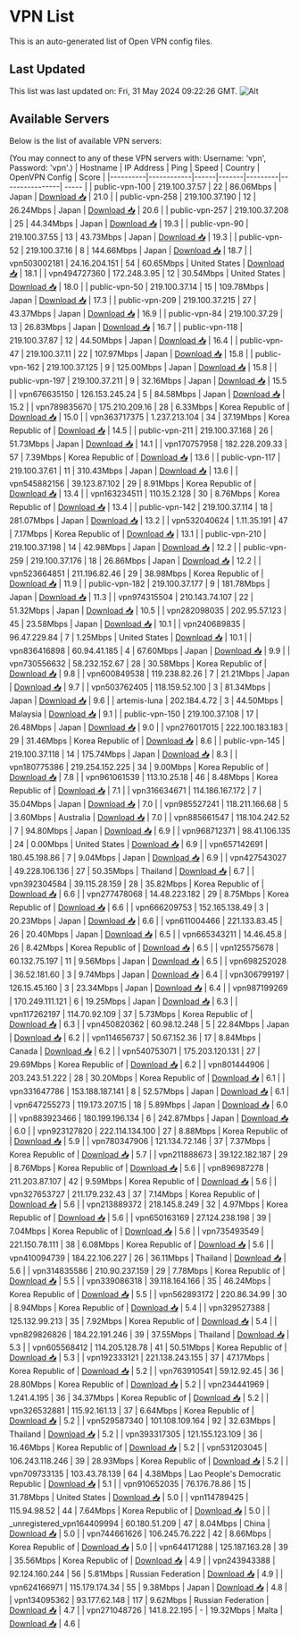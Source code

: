 # VPN List

This is an auto-generated list of Open VPN config files.

## Last Updated

This list was last updated on: Fri, 31 May 2024 09:22:26 GMT.
![Alt](https://repobeats.axiom.co/api/embed/186b98318ef1479477931607c1ad7d823f12451f.svg "Repobeats analytics image")

## Available Servers

Below is the list of available VPN servers:

(You may connect to any of these VPN servers with: Username: 'vpn', Password: 'vpn'.)
| Hostname | IP Address | Ping | Speed | Country | OpenVPN Config | Score |
|----------|------------|------|-------|---------|----------------| ----- |
| public-vpn-100 | 219.100.37.57 | 22 | 86.06Mbps | Japan | [Download 📥](./configs/server_0_JP.ovpn) | 21.0 |
| public-vpn-258 | 219.100.37.190 | 12 | 26.24Mbps | Japan | [Download 📥](./configs/server_1_JP.ovpn) | 20.6 |
| public-vpn-257 | 219.100.37.208 | 25 | 44.34Mbps | Japan | [Download 📥](./configs/server_2_JP.ovpn) | 19.3 |
| public-vpn-90 | 219.100.37.55 | 13 | 43.73Mbps | Japan | [Download 📥](./configs/server_3_JP.ovpn) | 19.3 |
| public-vpn-52 | 219.100.37.16 | 8 | 144.66Mbps | Japan | [Download 📥](./configs/server_4_JP.ovpn) | 18.7 |
| vpn503002181 | 24.16.204.151 | 54 | 60.65Mbps | United States | [Download 📥](./configs/server_5_US.ovpn) | 18.1 |
| vpn494727360 | 172.248.3.95 | 12 | 30.54Mbps | United States | [Download 📥](./configs/server_6_US.ovpn) | 18.0 |
| public-vpn-50 | 219.100.37.14 | 15 | 109.78Mbps | Japan | [Download 📥](./configs/server_7_JP.ovpn) | 17.3 |
| public-vpn-209 | 219.100.37.215 | 27 | 43.37Mbps | Japan | [Download 📥](./configs/server_8_JP.ovpn) | 16.9 |
| public-vpn-84 | 219.100.37.29 | 13 | 26.83Mbps | Japan | [Download 📥](./configs/server_9_JP.ovpn) | 16.7 |
| public-vpn-118 | 219.100.37.87 | 12 | 44.50Mbps | Japan | [Download 📥](./configs/server_10_JP.ovpn) | 16.4 |
| public-vpn-47 | 219.100.37.11 | 22 | 107.97Mbps | Japan | [Download 📥](./configs/server_11_JP.ovpn) | 15.8 |
| public-vpn-162 | 219.100.37.125 | 9 | 125.00Mbps | Japan | [Download 📥](./configs/server_12_JP.ovpn) | 15.8 |
| public-vpn-197 | 219.100.37.211 | 9 | 32.16Mbps | Japan | [Download 📥](./configs/server_13_JP.ovpn) | 15.5 |
| vpn676635150 | 126.153.245.24 | 5 | 84.58Mbps | Japan | [Download 📥](./configs/server_14_JP.ovpn) | 15.2 |
| vpn789835670 | 175.210.209.16 | 28 | 6.33Mbps | Korea Republic of | [Download 📥](./configs/server_15_KR.ovpn) | 15.0 |
| vpn363717375 | 1.237.213.104 | 34 | 37.19Mbps | Korea Republic of | [Download 📥](./configs/server_16_KR.ovpn) | 14.5 |
| public-vpn-211 | 219.100.37.168 | 26 | 51.73Mbps | Japan | [Download 📥](./configs/server_17_JP.ovpn) | 14.1 |
| vpn170757958 | 182.228.209.33 | 57 | 7.39Mbps | Korea Republic of | [Download 📥](./configs/server_18_KR.ovpn) | 13.6 |
| public-vpn-117 | 219.100.37.61 | 11 | 310.43Mbps | Japan | [Download 📥](./configs/server_19_JP.ovpn) | 13.6 |
| vpn545882156 | 39.123.87.102 | 29 | 8.91Mbps | Korea Republic of | [Download 📥](./configs/server_20_KR.ovpn) | 13.4 |
| vpn163234511 | 110.15.2.128 | 30 | 8.76Mbps | Korea Republic of | [Download 📥](./configs/server_21_KR.ovpn) | 13.4 |
| public-vpn-142 | 219.100.37.114 | 18 | 281.07Mbps | Japan | [Download 📥](./configs/server_22_JP.ovpn) | 13.2 |
| vpn532040624 | 1.11.35.191 | 47 | 7.17Mbps | Korea Republic of | [Download 📥](./configs/server_23_KR.ovpn) | 13.1 |
| public-vpn-210 | 219.100.37.198 | 14 | 42.98Mbps | Japan | [Download 📥](./configs/server_24_JP.ovpn) | 12.2 |
| public-vpn-259 | 219.100.37.176 | 18 | 26.86Mbps | Japan | [Download 📥](./configs/server_25_JP.ovpn) | 12.2 |
| vpn523664851 | 211.196.82.46 | 29 | 38.98Mbps | Korea Republic of | [Download 📥](./configs/server_26_KR.ovpn) | 11.9 |
| public-vpn-182 | 219.100.37.177 | 9 | 181.78Mbps | Japan | [Download 📥](./configs/server_27_JP.ovpn) | 11.3 |
| vpn974315504 | 210.143.74.107 | 22 | 51.32Mbps | Japan | [Download 📥](./configs/server_28_JP.ovpn) | 10.5 |
| vpn282098035 | 202.95.57.123 | 45 | 23.58Mbps | Japan | [Download 📥](./configs/server_29_JP.ovpn) | 10.1 |
| vpn240689835 | 96.47.229.84 | 7 | 1.25Mbps | United States | [Download 📥](./configs/server_30_US.ovpn) | 10.1 |
| vpn836416898 | 60.94.41.185 | 4 | 67.60Mbps | Japan | [Download 📥](./configs/server_31_JP.ovpn) | 9.9 |
| vpn730556632 | 58.232.152.67 | 28 | 30.58Mbps | Korea Republic of | [Download 📥](./configs/server_32_KR.ovpn) | 9.8 |
| vpn600849538 | 119.238.82.26 | 7 | 21.21Mbps | Japan | [Download 📥](./configs/server_33_JP.ovpn) | 9.7 |
| vpn503762405 | 118.159.52.100 | 3 | 81.34Mbps | Japan | [Download 📥](./configs/server_34_JP.ovpn) | 9.6 |
| artemis-luna | 202.184.4.72 | 3 | 44.50Mbps | Malaysia | [Download 📥](./configs/server_35_MY.ovpn) | 9.1 |
| public-vpn-150 | 219.100.37.108 | 17 | 26.48Mbps | Japan | [Download 📥](./configs/server_36_JP.ovpn) | 9.0 |
| vpn276017015 | 222.100.183.183 | 29 | 31.46Mbps | Korea Republic of | [Download 📥](./configs/server_37_KR.ovpn) | 8.6 |
| public-vpn-145 | 219.100.37.118 | 14 | 175.74Mbps | Japan | [Download 📥](./configs/server_38_JP.ovpn) | 8.3 |
| vpn180775386 | 219.254.152.225 | 34 | 9.00Mbps | Korea Republic of | [Download 📥](./configs/server_39_KR.ovpn) | 7.8 |
| vpn961061539 | 113.10.25.18 | 46 | 8.48Mbps | Korea Republic of | [Download 📥](./configs/server_40_KR.ovpn) | 7.1 |
| vpn316634671 | 114.186.167.172 | 7 | 35.04Mbps | Japan | [Download 📥](./configs/server_41_JP.ovpn) | 7.0 |
| vpn985527241 | 118.211.166.68 | 5 | 3.60Mbps | Australia | [Download 📥](./configs/server_42_AU.ovpn) | 7.0 |
| vpn885661547 | 118.104.242.52 | 7 | 94.80Mbps | Japan | [Download 📥](./configs/server_43_JP.ovpn) | 6.9 |
| vpn968712371 | 98.41.106.135 | 24 | 0.00Mbps | United States | [Download 📥](./configs/server_44_US.ovpn) | 6.9 |
| vpn657142691 | 180.45.198.86 | 7 | 9.04Mbps | Japan | [Download 📥](./configs/server_45_JP.ovpn) | 6.9 |
| vpn427543027 | 49.228.106.136 | 27 | 50.35Mbps | Thailand | [Download 📥](./configs/server_46_TH.ovpn) | 6.7 |
| vpn392304584 | 39.115.28.159 | 28 | 35.82Mbps | Korea Republic of | [Download 📥](./configs/server_47_KR.ovpn) | 6.6 |
| vpn277478068 | 14.48.223.182 | 29 | 8.75Mbps | Korea Republic of | [Download 📥](./configs/server_48_KR.ovpn) | 6.6 |
| vpn666209753 | 152.165.138.49 | 3 | 20.23Mbps | Japan | [Download 📥](./configs/server_49_JP.ovpn) | 6.6 |
| vpn611004466 | 221.133.83.45 | 26 | 20.40Mbps | Japan | [Download 📥](./configs/server_50_JP.ovpn) | 6.5 |
| vpn665343211 | 14.46.45.8 | 26 | 8.42Mbps | Korea Republic of | [Download 📥](./configs/server_51_KR.ovpn) | 6.5 |
| vpn125575678 | 60.132.75.197 | 11 | 9.56Mbps | Japan | [Download 📥](./configs/server_52_JP.ovpn) | 6.5 |
| vpn698252028 | 36.52.181.60 | 3 | 9.74Mbps | Japan | [Download 📥](./configs/server_53_JP.ovpn) | 6.4 |
| vpn306799197 | 126.15.45.160 | 3 | 23.34Mbps | Japan | [Download 📥](./configs/server_54_JP.ovpn) | 6.4 |
| vpn987199269 | 170.249.111.121 | 6 | 19.25Mbps | Japan | [Download 📥](./configs/server_55_JP.ovpn) | 6.3 |
| vpn117262197 | 114.70.92.109 | 37 | 5.73Mbps | Korea Republic of | [Download 📥](./configs/server_56_KR.ovpn) | 6.3 |
| vpn450820362 | 60.98.12.248 | 5 | 22.84Mbps | Japan | [Download 📥](./configs/server_57_JP.ovpn) | 6.2 |
| vpn114656737 | 50.67.152.36 | 17 | 8.84Mbps | Canada | [Download 📥](./configs/server_58_CA.ovpn) | 6.2 |
| vpn540753071 | 175.203.120.131 | 27 | 29.69Mbps | Korea Republic of | [Download 📥](./configs/server_59_KR.ovpn) | 6.2 |
| vpn801444906 | 203.243.51.222 | 28 | 30.20Mbps | Korea Republic of | [Download 📥](./configs/server_60_KR.ovpn) | 6.1 |
| vpn331647786 | 153.188.187.141 | 8 | 52.57Mbps | Japan | [Download 📥](./configs/server_61_JP.ovpn) | 6.1 |
| vpn647255273 | 119.173.207.15 | 18 | 5.89Mbps | Japan | [Download 📥](./configs/server_62_JP.ovpn) | 6.0 |
| vpn883923466 | 180.199.196.134 | 6 | 242.87Mbps | Japan | [Download 📥](./configs/server_63_JP.ovpn) | 6.0 |
| vpn923127820 | 222.114.134.100 | 27 | 8.88Mbps | Korea Republic of | [Download 📥](./configs/server_64_KR.ovpn) | 5.9 |
| vpn780347906 | 121.134.72.146 | 37 | 7.37Mbps | Korea Republic of | [Download 📥](./configs/server_65_KR.ovpn) | 5.7 |
| vpn211888673 | 39.122.182.187 | 29 | 8.76Mbps | Korea Republic of | [Download 📥](./configs/server_66_KR.ovpn) | 5.6 |
| vpn896987278 | 211.203.87.107 | 42 | 9.59Mbps | Korea Republic of | [Download 📥](./configs/server_67_KR.ovpn) | 5.6 |
| vpn327653727 | 211.179.232.43 | 37 | 7.14Mbps | Korea Republic of | [Download 📥](./configs/server_68_KR.ovpn) | 5.6 |
| vpn213889372 | 218.145.8.249 | 32 | 4.97Mbps | Korea Republic of | [Download 📥](./configs/server_69_KR.ovpn) | 5.6 |
| vpn650163169 | 27.124.238.198 | 39 | 7.04Mbps | Korea Republic of | [Download 📥](./configs/server_70_KR.ovpn) | 5.6 |
| vpn735493549 | 221.150.78.111 | 38 | 6.08Mbps | Korea Republic of | [Download 📥](./configs/server_71_KR.ovpn) | 5.6 |
| vpn410094739 | 184.22.106.227 | 26 | 36.11Mbps | Thailand | [Download 📥](./configs/server_72_TH.ovpn) | 5.6 |
| vpn314835586 | 210.90.237.159 | 29 | 7.78Mbps | Korea Republic of | [Download 📥](./configs/server_73_KR.ovpn) | 5.5 |
| vpn339086318 | 39.118.164.166 | 35 | 46.24Mbps | Korea Republic of | [Download 📥](./configs/server_74_KR.ovpn) | 5.5 |
| vpn562893172 | 220.86.34.99 | 30 | 8.94Mbps | Korea Republic of | [Download 📥](./configs/server_75_KR.ovpn) | 5.4 |
| vpn329527388 | 125.132.99.213 | 35 | 7.92Mbps | Korea Republic of | [Download 📥](./configs/server_76_KR.ovpn) | 5.4 |
| vpn829826826 | 184.22.191.246 | 39 | 37.55Mbps | Thailand | [Download 📥](./configs/server_77_TH.ovpn) | 5.3 |
| vpn605568412 | 114.205.128.78 | 41 | 50.51Mbps | Korea Republic of | [Download 📥](./configs/server_78_KR.ovpn) | 5.3 |
| vpn192333121 | 221.138.243.155 | 37 | 47.17Mbps | Korea Republic of | [Download 📥](./configs/server_79_KR.ovpn) | 5.2 |
| vpn763910541 | 59.12.92.45 | 36 | 28.80Mbps | Korea Republic of | [Download 📥](./configs/server_80_KR.ovpn) | 5.2 |
| vpn234441969 | 1.241.4.195 | 36 | 34.37Mbps | Korea Republic of | [Download 📥](./configs/server_81_KR.ovpn) | 5.2 |
| vpn326532881 | 115.92.161.13 | 37 | 6.64Mbps | Korea Republic of | [Download 📥](./configs/server_82_KR.ovpn) | 5.2 |
| vpn529587340 | 101.108.109.164 | 92 | 32.63Mbps | Thailand | [Download 📥](./configs/server_83_TH.ovpn) | 5.2 |
| vpn393317305 | 121.155.123.109 | 36 | 16.46Mbps | Korea Republic of | [Download 📥](./configs/server_84_KR.ovpn) | 5.2 |
| vpn531203045 | 106.243.118.246 | 39 | 28.93Mbps | Korea Republic of | [Download 📥](./configs/server_85_KR.ovpn) | 5.2 |
| vpn709733135 | 103.43.78.139 | 64 | 4.38Mbps | Lao People's Democratic Republic | [Download 📥](./configs/server_86_LA.ovpn) | 5.1 |
| vpn910652035 | 76.176.78.86 | 15 | 31.78Mbps | United States | [Download 📥](./configs/server_87_US.ovpn) | 5.0 |
| vpn114789425 | 115.94.98.52 | 44 | 7.64Mbps | Korea Republic of | [Download 📥](./configs/server_88_KR.ovpn) | 5.0 |
| _unregistered_vpn164409994 | 60.180.51.209 | 47 | 8.04Mbps | China | [Download 📥](./configs/server_89_CN.ovpn) | 5.0 |
| vpn744661626 | 106.245.76.222 | 42 | 8.66Mbps | Korea Republic of | [Download 📥](./configs/server_90_KR.ovpn) | 5.0 |
| vpn644171288 | 125.187.163.28 | 39 | 35.56Mbps | Korea Republic of | [Download 📥](./configs/server_91_KR.ovpn) | 4.9 |
| vpn243943388 | 92.124.160.244 | 56 | 5.81Mbps | Russian Federation | [Download 📥](./configs/server_92_RU.ovpn) | 4.9 |
| vpn624166971 | 115.179.174.34 | 55 | 9.38Mbps | Japan | [Download 📥](./configs/server_93_JP.ovpn) | 4.8 |
| vpn134095362 | 93.177.62.148 | 117 | 9.62Mbps | Russian Federation | [Download 📥](./configs/server_94_RU.ovpn) | 4.7 |
| vpn271048726 | 141.8.22.195 | - | 19.32Mbps | Malta | [Download 📥](./configs/server_95_MT.ovpn) | 4.6 |

